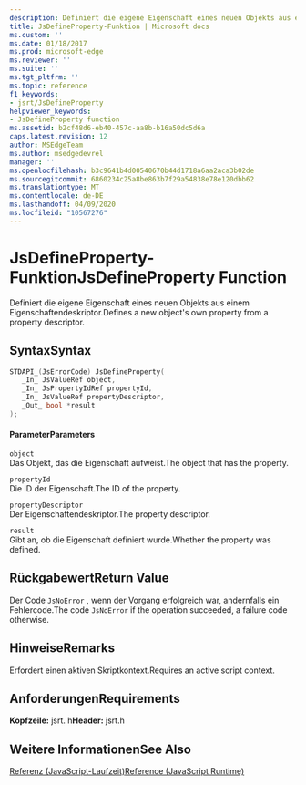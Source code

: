 ```yaml
---
description: Definiert die eigene Eigenschaft eines neuen Objekts aus einem Eigenschaftendeskriptor.
title: JsDefineProperty-Funktion | Microsoft docs
ms.custom: ''
ms.date: 01/18/2017
ms.prod: microsoft-edge
ms.reviewer: ''
ms.suite: ''
ms.tgt_pltfrm: ''
ms.topic: reference
f1_keywords:
- jsrt/JsDefineProperty
helpviewer_keywords:
- JsDefineProperty function
ms.assetid: b2cf48d6-eb40-457c-aa8b-b16a50dc5d6a
caps.latest.revision: 12
author: MSEdgeTeam
ms.author: msedgedevrel
manager: ''
ms.openlocfilehash: b3c9641b4d00540670b44d1718a6aa2aca3b02de
ms.sourcegitcommit: 6860234c25a8be863b7f29a54838e78e120dbb62
ms.translationtype: MT
ms.contentlocale: de-DE
ms.lasthandoff: 04/09/2020
ms.locfileid: "10567276"
---
```

# <span data-ttu-id="09bcb-103">JsDefineProperty-Funktion</span><span class="sxs-lookup"><span data-stu-id="09bcb-103">JsDefineProperty Function</span></span>
<span data-ttu-id="09bcb-104">Definiert die eigene Eigenschaft eines neuen Objekts aus einem Eigenschaftendeskriptor.</span><span class="sxs-lookup"><span data-stu-id="09bcb-104">Defines a new object's own property from a property descriptor.</span></span>  
  
## <span data-ttu-id="09bcb-105">Syntax</span><span class="sxs-lookup"><span data-stu-id="09bcb-105">Syntax</span></span>  
  
```cpp  
STDAPI_(JsErrorCode) JsDefineProperty(  
   _In_ JsValueRef object,  
   _In_ JsPropertyIdRef propertyId,  
   _In_ JsValueRef propertyDescriptor,  
   _Out_ bool *result  
);  
```  
  
#### <span data-ttu-id="09bcb-106">Parameter</span><span class="sxs-lookup"><span data-stu-id="09bcb-106">Parameters</span></span>  
 `object`  
 <span data-ttu-id="09bcb-107">Das Objekt, das die Eigenschaft aufweist.</span><span class="sxs-lookup"><span data-stu-id="09bcb-107">The object that has the property.</span></span>  
  
 `propertyId`  
 <span data-ttu-id="09bcb-108">Die ID der Eigenschaft.</span><span class="sxs-lookup"><span data-stu-id="09bcb-108">The ID of the property.</span></span>  
  
 `propertyDescriptor`  
 <span data-ttu-id="09bcb-109">Der Eigenschaftendeskriptor.</span><span class="sxs-lookup"><span data-stu-id="09bcb-109">The property descriptor.</span></span>  
  
 `result`  
 <span data-ttu-id="09bcb-110">Gibt an, ob die Eigenschaft definiert wurde.</span><span class="sxs-lookup"><span data-stu-id="09bcb-110">Whether the property was defined.</span></span>  
  
## <span data-ttu-id="09bcb-111">Rückgabewert</span><span class="sxs-lookup"><span data-stu-id="09bcb-111">Return Value</span></span>  
 <span data-ttu-id="09bcb-112">Der Code `JsNoError` , wenn der Vorgang erfolgreich war, andernfalls ein Fehlercode.</span><span class="sxs-lookup"><span data-stu-id="09bcb-112">The code `JsNoError` if the operation succeeded, a failure code otherwise.</span></span>  
  
## <span data-ttu-id="09bcb-113">Hinweise</span><span class="sxs-lookup"><span data-stu-id="09bcb-113">Remarks</span></span>  
 <span data-ttu-id="09bcb-114">Erfordert einen aktiven Skriptkontext.</span><span class="sxs-lookup"><span data-stu-id="09bcb-114">Requires an active script context.</span></span>  
  
## <span data-ttu-id="09bcb-115">Anforderungen</span><span class="sxs-lookup"><span data-stu-id="09bcb-115">Requirements</span></span>  
 <span data-ttu-id="09bcb-116">**Kopfzeile:** jsrt. h</span><span class="sxs-lookup"><span data-stu-id="09bcb-116">**Header:** jsrt.h</span></span>  
  
## <span data-ttu-id="09bcb-117">Weitere Informationen</span><span class="sxs-lookup"><span data-stu-id="09bcb-117">See Also</span></span>  
 [<span data-ttu-id="09bcb-118">Referenz (JavaScript-Laufzeit)</span><span class="sxs-lookup"><span data-stu-id="09bcb-118">Reference (JavaScript Runtime)</span></span>](../chakra-hosting/reference-javascript-runtime.md)